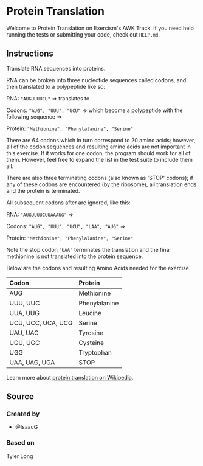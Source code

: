 # Protein Translation

Welcome to Protein Translation on Exercism's AWK Track.
If you need help running the tests or submitting your code, check out `HELP.md`.

## Instructions

Translate RNA sequences into proteins.

RNA can be broken into three nucleotide sequences called codons, and then translated to a polypeptide like so:

RNA: `"AUGUUUUCU"` => translates to

Codons: `"AUG", "UUU", "UCU"`
=> which become a polypeptide with the following sequence =>

Protein: `"Methionine", "Phenylalanine", "Serine"`

There are 64 codons which in turn correspond to 20 amino acids; however, all of the codon sequences and resulting amino acids are not important in this exercise.
If it works for one codon, the program should work for all of them.
However, feel free to expand the list in the test suite to include them all.

There are also three terminating codons (also known as 'STOP' codons); if any of these codons are encountered (by the ribosome), all translation ends and the protein is terminated.

All subsequent codons after are ignored, like this:

RNA: `"AUGUUUUCUUAAAUG"` =>

Codons: `"AUG", "UUU", "UCU", "UAA", "AUG"` =>

Protein: `"Methionine", "Phenylalanine", "Serine"`

Note the stop codon `"UAA"` terminates the translation and the final methionine is not translated into the protein sequence.

Below are the codons and resulting Amino Acids needed for the exercise.

| Codon              | Protein       |
| :----------------- | :------------ |
| AUG                | Methionine    |
| UUU, UUC           | Phenylalanine |
| UUA, UUG           | Leucine       |
| UCU, UCC, UCA, UCG | Serine        |
| UAU, UAC           | Tyrosine      |
| UGU, UGC           | Cysteine      |
| UGG                | Tryptophan    |
| UAA, UAG, UGA      | STOP          |

Learn more about [protein translation on Wikipedia][protein-translation].

[protein-translation]: https://en.wikipedia.org/wiki/Translation_(biology)

## Source

### Created by

- @IsaacG

### Based on

Tyler Long